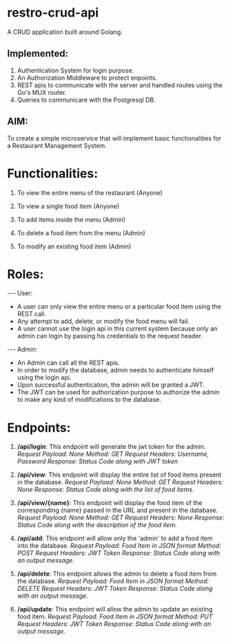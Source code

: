 # restro-crud-api
A CRUD application built around Golang.
## Implemented:
1. Authentication System for login purpose.
2. An Authorization Middleware to protect enpoints.
3. REST apis to communicate with the server and handled routes using the Go's MUX router.
4. Queries to communicare with the Postgresql DB.


## AIM:  

To create a simple microservice that will implement basic functionalities for a Restaurant Management System. 

# Functionalities: 

1. To view the entire menu of the restaurant (Anyone) 

2. To view a single food item (Anyone) 

3. To add items inside the menu (Admin) 

4. To delete a food item from the menu (Admin) 

5. To modify an existing food item (Admin) 

# Roles: 

--- User: 

- A user can only view the entire menu or a particular food item using the REST call.
- Any attempt to add, delete, or modify the food menu will fail. 
- A user cannot use the login api in this current system because only an admin can login by passing his credentials to the request header. 

--- Admin:

- An Admin can call all the REST apis. 
- In order to modify the database, admin needs to authenticate himself using the login api. 
- Upon successful authentication, the admin will be granted a JWT. 
- The JWT can be used for authorization purpose to authorize the admin to make any kind of modifications to the database.

# Endpoints: 

1. **/api/login**: This endpoint will generate the jwt token for the admin. 
*Request Payload: None
Method: GET 
Request Headers: Username, Password 
Response: Status Code along with JWT token*

 

2. **/api/view**: This endpoint will display the entire list of food items present in the database. 
*Request Payload: None 
Method: GET 
Request Headers: None 
Response: Status Code along with the list of food items.* 

 

3. **/api/view/{name}**: This endpoint will display the food item of the corresponding {name} passed in the URL and present in the database. 
*Request Payload: None 
Method: GET 
Request Headers: None 
Response: Status Code along with the description of the food item.*

 

4. **/api/add**: This endpoint will allow only the 'admin' to add a food item into the database. 
*Request Payload: Food Item in JSON format 
Method: POST 
Request Headers: JWT Token 
Response: Status Code along with an output message.*

 

5. **/api/delete**: This endpoint allows the admin to delete a food item from the database. 
*Request Payload: Food Item in JSON format 
Method: DELETE 
Request Headers: JWT Token 
Response: Status Code along with an output message.* 

 
6. **/api/update**: This endpoint will allow the admin to update an existing food item. 
*Request Payload: Food Item in JSON format 
Method: PUT 
Request Headers: JWT Token 
Response: Status Code along with an output message.*
